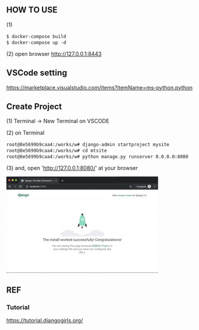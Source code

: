 
## HOW TO USE

(1)

```
$ docker-compose build
$ docker-compose up -d
```

(2) open browser http://127.0.0.1:8443


## VSCode setting 

https://marketplace.visualstudio.com/items?itemName=ms-python.python


## Create Project


(1) Terminal -> New Terminal on VSCODE

(2) on Terminal

```
root@8e5699b9caa4:/works/w# django-admin startproject mysite
root@8e5699b9caa4:/works/w# cd mtsite
root@8e5699b9caa4:/works/w# python manage.py runserver 0.0.0.0:8080
```

(3) and, open 'http://127.0.0.1:8080/' at your browser

![](../welcome.jpg)



## REF

### Tutorial

https://tutorial.djangogirls.org/
